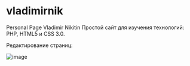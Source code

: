 # vladimirnik
Personal Page Vladimir Nikitin
Простой сайт для изучения технологий: PHP, HTML5 и CSS 3.0.

Редактирование страниц:

![image](https://user-images.githubusercontent.com/10297748/155693853-473fc8d4-961f-4de2-aea1-41ed635c1e5c.png)
